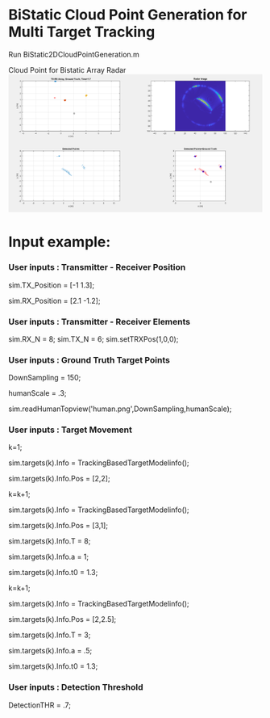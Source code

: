 # BiStatic Cloud Point Generation for Multi Target Tracking

Run BiStatic2DCloudPointGeneration.m 


Cloud Point for Bistatic Array Radar
![Alt Simulation Output](https://github.com/UL-Radar-Group/BiStaticCloudPoint/blob/main/Output.PNG?raw=true "Output")

# Input example:
### User inputs : Transmitter - Receiver Position
sim.TX_Position = [-1 1.3];

sim.RX_Position = [2.1 -1.2];
### User inputs : Transmitter - Receiver Elements
sim.RX_N = 8;
sim.TX_N = 6;
sim.setTRXPos(1,0,0);
### User inputs : Ground Truth Target Points 
DownSampling = 150;

humanScale = .3;

sim.readHumanTopview('human.png',DownSampling,humanScale);

### User inputs : Target Movement
k=1;

sim.targets(k).Info = TrackingBasedTargetModelinfo();

sim.targets(k).Info.Pos = [2,2];

k=k+1;

sim.targets(k).Info = TrackingBasedTargetModelinfo();

sim.targets(k).Info.Pos = [3,1];

sim.targets(k).Info.T = 8;

sim.targets(k).Info.a = 1;

sim.targets(k).Info.t0 = 1.3;

k=k+1;

sim.targets(k).Info = TrackingBasedTargetModelinfo();

sim.targets(k).Info.Pos = [2,2.5];

sim.targets(k).Info.T = 3;

sim.targets(k).Info.a = .5;

sim.targets(k).Info.t0 = 1.3;

### User inputs : Detection Threshold
DetectionTHR = .7;
